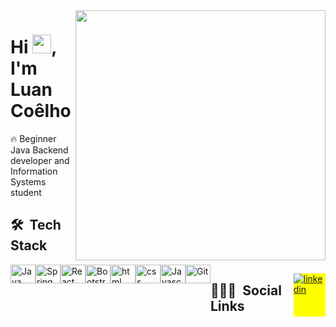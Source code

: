 <img align="right" height="400em" src="https://raw.githubusercontent.com/gist/luan-coelho/91fb64fd3ed168d27f5f0d49d8a66c9c/raw/be9d791d49b864c697ac6060d4b97a36a6f52008/githubcard.svg"/>
<h1 align="left">Hi <img src="https://raw.githubusercontent.com/kaueMarques/kaueMarques/master/hi.gif" width="30px">, I'm Luan Coêlho</h1>

🔥 Beginner Java Backend developer and Information Systems student

## 🛠 &nbsp;Tech Stack

<div style ="display: flex;">
  <img src="https://cdn.jsdelivr.net/gh/devicons/devicon/icons/java/java-original.svg" alt="Java" height="30" width="40"/>
  <img src="https://cdn.jsdelivr.net/gh/devicons/devicon/icons/spring/spring-original.svg" alt="Spring" height="30" width="40" />
  <img src="https://cdn.jsdelivr.net/gh/devicons/devicon/icons/react/react-original.svg" alt="React" height="30" width="40" />
  <img src="https://icongr.am/devicon/bootstrap-plain.svg?size=120&color=5642eb" alt="Bootstrap" height="30" width="40">
  <img src="https://cdn.jsdelivr.net/gh/devicons/devicon/icons/html5/html5-original.svg" alt="html" height="30" width="40"/>
  <img src="https://cdn.jsdelivr.net/gh/devicons/devicon/icons/css3/css3-original.svg" alt="css" height="30" width="40"/>
  <img src="https://cdn.jsdelivr.net/gh/devicons/devicon/icons/javascript/javascript-original.svg" alt="Javascript" height="30" width="40" />
  <img src="https://cdn.jsdelivr.net/gh/devicons/devicon/icons/git/git-original.svg" alt="Git" height="30" width="40"/>

## 👨🏽‍🦲 &nbsp;Social Links

<p align="left" style="background:yellow">
<a href="https://www.linkedin.com/in/coelho-luan" target="_blank">
  <img align="center" src="https://img.shields.io/badge/LinkedIn-0077B5?style=for-the-badge&logo=linkedin&logoColor=white" alt="linkedin"/>
</a>
</p>
